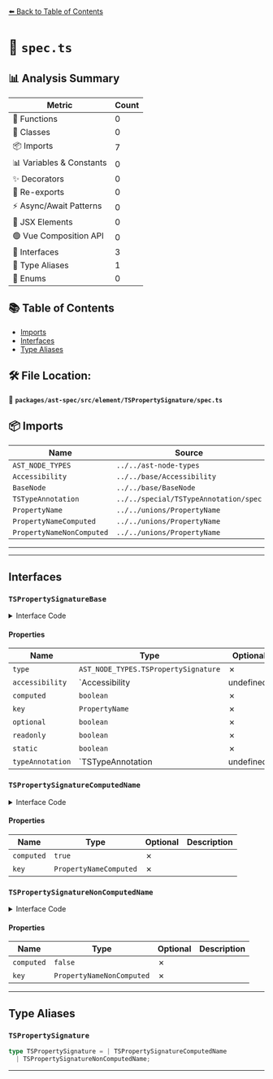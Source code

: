 [⬅️ Back to Table of Contents](../../../../../index.md)

# 📄 `spec.ts`

## 📊 Analysis Summary

| Metric | Count |
|--------|-------|
| 🔧 Functions | 0 |
| 🧱 Classes | 0 |
| 📦 Imports | 7 |
| 📊 Variables & Constants | 0 |
| ✨ Decorators | 0 |
| 🔄 Re-exports | 0 |
| ⚡ Async/Await Patterns | 0 |
| 💠 JSX Elements | 0 |
| 🟢 Vue Composition API | 0 |
| 📐 Interfaces | 3 |
| 📑 Type Aliases | 1 |
| 🎯 Enums | 0 |

## 📚 Table of Contents

- [Imports](#imports)
- [Interfaces](#interfaces)
- [Type Aliases](#type-aliases)

## 🛠️ File Location:
📂 **`packages/ast-spec/src/element/TSPropertySignature/spec.ts`**

## 📦 Imports

| Name | Source |
|------|--------|
| `AST_NODE_TYPES` | `../../ast-node-types` |
| `Accessibility` | `../../base/Accessibility` |
| `BaseNode` | `../../base/BaseNode` |
| `TSTypeAnnotation` | `../../special/TSTypeAnnotation/spec` |
| `PropertyName` | `../../unions/PropertyName` |
| `PropertyNameComputed` | `../../unions/PropertyName` |
| `PropertyNameNonComputed` | `../../unions/PropertyName` |


---


---

## Interfaces

### `TSPropertySignatureBase`

<details><summary>Interface Code</summary>

```ts
interface TSPropertySignatureBase extends BaseNode {
  type: AST_NODE_TYPES.TSPropertySignature;
  accessibility: Accessibility | undefined;
  computed: boolean;
  key: PropertyName;
  optional: boolean;
  readonly: boolean;
  static: boolean;
  typeAnnotation: TSTypeAnnotation | undefined;
}
```
</details>

#### Properties

| Name | Type | Optional | Description |
|------|------|----------|-------------|
| `type` | `AST_NODE_TYPES.TSPropertySignature` | ✗ |  |
| `accessibility` | `Accessibility | undefined` | ✗ |  |
| `computed` | `boolean` | ✗ |  |
| `key` | `PropertyName` | ✗ |  |
| `optional` | `boolean` | ✗ |  |
| `readonly` | `boolean` | ✗ |  |
| `static` | `boolean` | ✗ |  |
| `typeAnnotation` | `TSTypeAnnotation | undefined` | ✗ |  |

### `TSPropertySignatureComputedName`

<details><summary>Interface Code</summary>

```ts
export interface TSPropertySignatureComputedName
  extends TSPropertySignatureBase {
  computed: true;
  key: PropertyNameComputed;
}
```
</details>

#### Properties

| Name | Type | Optional | Description |
|------|------|----------|-------------|
| `computed` | `true` | ✗ |  |
| `key` | `PropertyNameComputed` | ✗ |  |

### `TSPropertySignatureNonComputedName`

<details><summary>Interface Code</summary>

```ts
export interface TSPropertySignatureNonComputedName
  extends TSPropertySignatureBase {
  computed: false;
  key: PropertyNameNonComputed;
}
```
</details>

#### Properties

| Name | Type | Optional | Description |
|------|------|----------|-------------|
| `computed` | `false` | ✗ |  |
| `key` | `PropertyNameNonComputed` | ✗ |  |


---

## Type Aliases

### `TSPropertySignature`

```ts
type TSPropertySignature = | TSPropertySignatureComputedName
  | TSPropertySignatureNonComputedName;
```


---